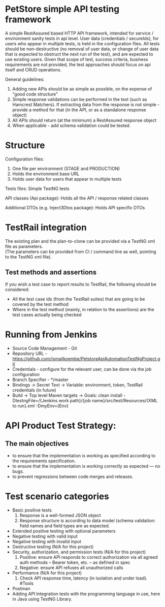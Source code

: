 # PetStore simple API testing framework

A simple RestAssured based HTTP API framework, intended for service / environment
sanity tests in api level.
User data (credentials / secureIds), for users who appear in multiple tests, 
is held in the configuration files.
All tests should be non-destructive (no removal of user data, or change of user data that is 
expected to obstruct the next run of the test), and are expected to use existing users.
Given that scope of test, success criteria, business requirements are not provided, 
the test approaches should focus on api itself and CRUD operations.


General guidelines:
1. Adding new APIs should be as simple as possible, on the expense of "good code structure"
2. Simple response validations can be performed in the test (such as Hamcrest Matchers). 
   If extracting data from the response is not simple - provide a method for that 
   (in the API, or as a standalone response object)
3. All APIs should return (at the minimum) a RestAssured response object
4. When applicable - add schema validation could be tested.

# Structure
Configuration files:
1. One file per environment (STAGE and PRODUCTION)
2. Holds the environment base URL
3. Holds user data for users that appear in multiple tests


Tests files:
Simple TestNG tests

API classes (Api package):
Holds all the API / response related classes

Additional DTOs (e.g. Inject3Dtos package):
Holds API specific DTOs


# TestRail integration
 
The existing plan and the plan-to-clone can be provided via a TestNG xml file as parameters.  
(The parameters can be provided from CI / command line as well, pointing to the TestNG xml file).

## Test methods and assertions
If you wish a test case to report results to TestRail, the following should be considered:
- All the test case ids (from the TestRail suites) that are going to be covered by the test method
- Where in the test method (mainly, in relation to the assertions) are the test cases actually being checked


# Running from Jenkins
- Source Code Management - Git
- Repository URL - https://github.com/ismailkoembe/PetstoreApiAutomationTestNgProject.git
- Credentials - configure for the relevant user, can be done via the job configuration
- Branch Specifier - */master
- Bindings -> Secret Text -> Variable: environment, token, TestRail credentials (in future) 
- Build -> Top level Maven targets -> Goals: clean install -DtestngFile=/{Jenkins work path}/{job name}/src/test/Resources/{XML to run}.xml -DmyEnv={Env}


# API Product Test Strategy: 
## The main objectives
- to ensure that the implementation is working as specified according to the requirements specification.
- to ensure that the implementation is working correctly as expected — no bugs.
- to prevent regressions between code merges and releases.
# Test scenario categories
- Basic positive tests
   1. Response is a well-formed JSON object
   2. Response structure is according to data model 
      (schema validation: field names and field types are as expected.
- Extended positive testing with optional parameters
- Negative testing with valid input
- Negative testing with invalid input
- Destructive testing (N/A for this project)
- Security, authorization, and permission tests (N/A for this project)
    1. Positive: ensure API responds to correct authorization via all agreed auth
      methods – Bearer token, etc. – as defined in spec
    2. Negative: ensure API refuses all unauthorized calls
- Performance (N/A for this project)
    1. Check API response time, latency (in isolation and under load).  
#Tools
- Postman 
- Adding API Integration tests with the programming language in use,
here in Java using TestNG Library.